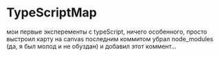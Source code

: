 # TypeScriptMap

мои первые эксперементы с typeScript, ничего особенного, просто выстроил карту на canvas
последним коммитом убрал node_modules (да, я был молод и не обуздан) и добавил этот коммент...